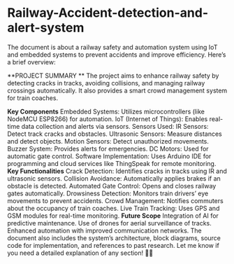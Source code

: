 # Railway-Accident-detection-and-alert-system
The document is about a railway safety and automation system using IoT and embedded systems to prevent accidents and improve efficiency. Here’s a brief overview:

**PROJECT SUMMARY **
The project aims to enhance railway safety by detecting cracks in tracks, avoiding collisions, and managing railway crossings automatically. It also provides a smart crowd management system for train coaches.

**Key Components**
Embedded Systems: Utilizes microcontrollers (like NodeMCU ESP8266) for automation.
IoT (Internet of Things): Enables real-time data collection and alerts via sensors.
Sensors Used:
IR Sensors: Detect track cracks and obstacles.
Ultrasonic Sensors: Measure distances and detect objects.
Motion Sensors: Detect unauthorized movements.
Buzzer System: Provides alerts for emergencies.
DC Motors: Used for automatic gate control.
Software Implementation: Uses Arduino IDE for programming and cloud services like ThingSpeak for remote monitoring.
**Key Functionalities**
Crack Detection: Identifies cracks in tracks using IR and ultrasonic sensors.
Collision Avoidance: Automatically applies brakes if an obstacle is detected.
Automated Gate Control: Opens and closes railway gates automatically.
Drowsiness Detection: Monitors train drivers’ eye movements to prevent accidents.
Crowd Management: Notifies commuters about the occupancy of train coaches.
Live Train Tracking: Uses GPS and GSM modules for real-time monitoring.
**Future Scope**
Integration of AI for predictive maintenance.
Use of drones for aerial surveillance of tracks.
Enhanced automation with improved communication networks.
The document also includes the system’s architecture, block diagrams, source code for implementation, and references to past research. Let me know if you need a detailed explanation of any section! 🚆💡
